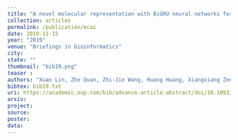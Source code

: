 ```yaml
---
title: "A novel molecular representation with BiGRU neural networks for learning atom"
collection: articles
permalink: /publication/ecai
date: 2019-11-15
year: "2019"
venue: "Briefings in bioinformatics"
city: 
state: ""
thumbnail: "bib19.png"
teaser : 
authors: "Xuan Lin, Zhe Quan, Zhi-Jie Wang, Huang Huang, Xiangxiang Zeng"
bibtex: bib19.txt
uri: https://academic.oup.com/bib/advance-article-abstract/doi/10.1093/bib/bbz125/5618830
arxiv: 
project: 
source: 
poster: 
data:
---
```

